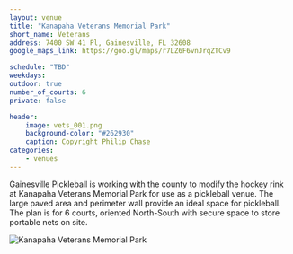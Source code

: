 ```yaml
---
layout: venue
title: "Kanapaha Veterans Memorial Park"
short_name: Veterans
address: 7400 SW 41 Pl, Gainesville, FL 32608
google_maps_link: https://goo.gl/maps/r7LZ6F6vnJrqZTCv9

schedule: "TBD"
weekdays:
outdoor: true
number_of_courts: 6
private: false

header:
    image: vets_001.png
    background-color: "#262930"
    caption: Copyright Philip Chase
categories:
    - venues
---
```

<!--more-->

Gainesville Pickleball is working with the county to modify the hockey rink at Kanapaha Veterans Memorial Park for use as a pickleball venue. The large paved area and perimeter wall provide an ideal space for pickleball. The plan is for 6 courts, oriented North-South with secure space to store portable nets on site.

![Kanapaha Veterans Memorial Park](/images/vets_002.png)
